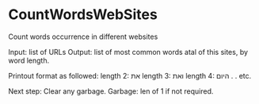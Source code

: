 # CountWordsWebSites
Count words occurrence in different websites

Input: list of URLs
Output: list of most common words atal of this sites, by word length.

Printout format as followed:
length 2: את
length 3: ואת
length 4: היום
.
.
etc.

Next step:
Clear any garbage.
Garbage: len of 1 if not required.

